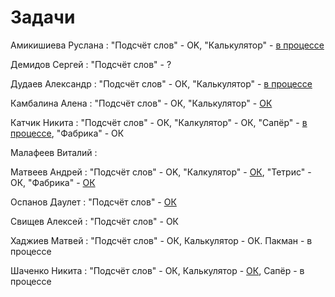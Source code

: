 # Задачи

Амикишиева Руслана : "Подсчёт слов" - OK, "Калькулятор" - [в процессе](java_task2_results/amikishieva_task2) 

Демидов Сергей : "Подсчёт слов" - ?

Дудаев Александр : "Подсчёт слов" - ОК, "Калькулятор" - [в процессе](java_task2_results/dudaev_task2)

Камбалина Алена : "Подсчёт слов" - ОК, "Калькулятор" - [ОК](java_task2_results/kambalina_task2)

Катчик Никита : "Подсчёт слов" - ОК, "Калкулятор" - ОК, "Сапёр" - [в процессе](java_task3/katchik), "Фабрика" - ОК

Малафеев Виталий :

Матвеев Андрей : "Подсчёт слов" - OK, "Калкулятор" - [ОК](java_task2_results/matveev_task2), "Тетрис" - ОК, "Фабрика" - [ОК](java_task4/matveev)

Оспанов Даулет : "Подсчёт слов" - [ОК](java_task1/ospanov)

Свищев Алексей : "Подсчёт слов" - ОК

Хаджиев Матвей : "Подсчёт слов" - ОК, Калькулятор - ОК. Пакман - в процессе

Шаченко Никита : "Подсчёт слов" - ОК, Калькулятор - [ОК](java_task2_results/shachenko_task2), Сапёр - в процессе


